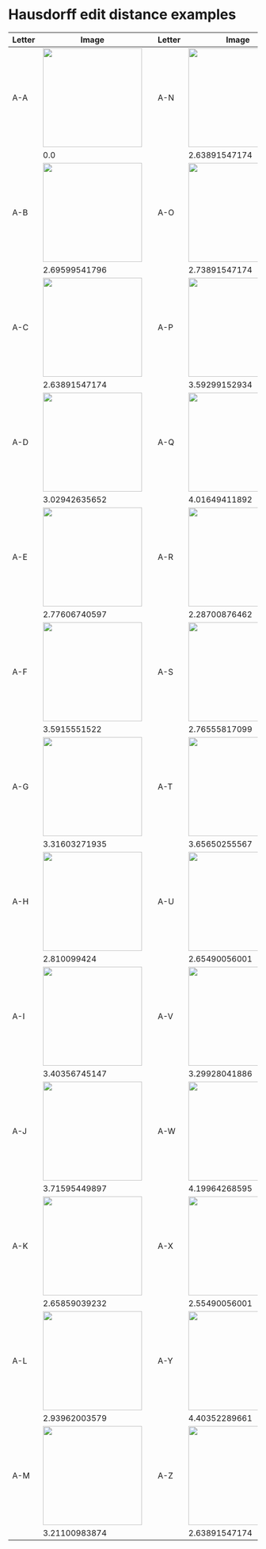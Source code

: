 # Hausdorff edit distance examples

| Letter  | Image | | Letter  | Image |
| ------------- | ------------- | ------------- | ------------- | ------------- |
| A-A  | <img src="https://github.com/priba/aproximated_ged/blob/master/test/data/Results/HED/A-A.png" width="200"> | | A-N  | <img src="https://github.com/priba/aproximated_ged/blob/master/test/data/Results/HED/A-N.png" width="200"> |
|      | 0.0 | | |  2.63891547174   |  
| A-B  | <img src="https://github.com/priba/aproximated_ged/blob/master/test/data/Results/HED/A-B.png" width="200"> | | A-O  | <img src="https://github.com/priba/aproximated_ged/blob/master/test/data/Results/HED/A-O.png" width="200"> |
|      | 2.69599541796 | | |  2.73891547174     |
| A-C  | <img src="https://github.com/priba/aproximated_ged/blob/master/test/data/Results/HED/A-C.png" width="200"> | | A-P  | <img src="https://github.com/priba/aproximated_ged/blob/master/test/data/Results/HED/A-P.png" width="200"> |
|      | 2.63891547174 | | |  3.59299152934     |
| A-D  | <img src="https://github.com/priba/aproximated_ged/blob/master/test/data/Results/HED/A-D.png" width="200"> | | A-Q  | <img src="https://github.com/priba/aproximated_ged/blob/master/test/data/Results/HED/A-Q.png" width="200"> |
|      | 3.02942635652 | | |  4.01649411892     |
| A-E  | <img src="https://github.com/priba/aproximated_ged/blob/master/test/data/Results/HED/A-E.png" width="200"> | | A-R  | <img src="https://github.com/priba/aproximated_ged/blob/master/test/data/Results/HED/A-R.png" width="200"> |
|      | 2.77606740597 | | |  2.28700876462    |
| A-F  | <img src="https://github.com/priba/aproximated_ged/blob/master/test/data/Results/HED/A-F.png" width="200"> | | A-S  | <img src="https://github.com/priba/aproximated_ged/blob/master/test/data/Results/HED/A-S.png" width="200"> |
|      | 3.5915551522 | |  |  2.76555817099    |
| A-G  | <img src="https://github.com/priba/aproximated_ged/blob/master/test/data/Results/HED/A-G.png" width="200"> | | A-T  | <img src="https://github.com/priba/aproximated_ged/blob/master/test/data/Results/HED/A-T.png" width="200"> |
|      | 3.31603271935 | | |  3.65650255567     |
| A-H  | <img src="https://github.com/priba/aproximated_ged/blob/master/test/data/Results/HED/A-H.png" width="200"> | | A-U  | <img src="https://github.com/priba/aproximated_ged/blob/master/test/data/Results/HED/A-U.png" width="200"> |
|      | 2.810099424 | | | 2.65490056001    | 
| A-I  | <img src="https://github.com/priba/aproximated_ged/blob/master/test/data/Results/HED/A-I.png" width="200"> | | A-V  | <img src="https://github.com/priba/aproximated_ged/blob/master/test/data/Results/HED/A-V.png" width="200"> |
|      | 3.40356745147 | | | 3.29928041886      |
| A-J  | <img src="https://github.com/priba/aproximated_ged/blob/master/test/data/Results/HED/A-J.png" width="200"> | | A-W  | <img src="https://github.com/priba/aproximated_ged/blob/master/test/data/Results/HED/A-W.png" width="200"> |
|      | 3.71595449897 | | |  4.19964268595     |
| A-K  | <img src="https://github.com/priba/aproximated_ged/blob/master/test/data/Results/HED/A-K.png" width="200"> | | A-X  | <img src="https://github.com/priba/aproximated_ged/blob/master/test/data/Results/HED/A-X.png" width="200"> |
|      | 2.65859039232 | | | 2.55490056001      |
| A-L  | <img src="https://github.com/priba/aproximated_ged/blob/master/test/data/Results/HED/A-L.png" width="200"> | | A-Y  | <img src="https://github.com/priba/aproximated_ged/blob/master/test/data/Results/HED/A-Y.png" width="200"> |
|      | 2.93962003579 | | | 4.40352289661      |
| A-M  | <img src="https://github.com/priba/aproximated_ged/blob/master/test/data/Results/HED/A-M.png" width="200"> | | A-Z  | <img src="https://github.com/priba/aproximated_ged/blob/master/test/data/Results/HED/A-Z.png" width="200"> |
|      | 3.21100983874 | | | 2.63891547174      |
